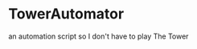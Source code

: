 # TowerAutomator
an automation script so I don't have to play The Tower
[](https://github.com/KristoferKoehn/TowerAutomator/blob/main/demo_1.mp4)
